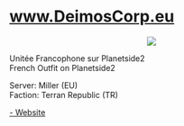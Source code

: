 www.DeimosCorp.eu
======

<center><a href="http://deim.fr"><img src="http://i.imgur.com/iTGnaIU.png"></a></center>

Unitée Francophone sur Planetside2<br>
French Outfit on Planetside2

Server: Miller (EU)<br>
Faction: Terran Republic (TR)

<a href="http://deim.fr">- Website</a>
